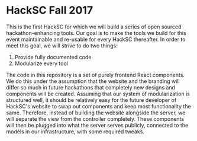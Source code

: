 # HackSC Fall 2017

This is the first HackSC for which we will build a series of open sourced hackathon-enhancing tools. Our goal is to make the tools we build for this event maintainable and re-usable for every HackSC thereafter. In order to meet this goal, we will strive to do two things:

1. Provide fully documented code
2. Modularize every tool

The code in this repository is a set of purely frontend React components. We do this under the assumption that the website and the branding will differ so much in future hackathons that completely new designs and components will be created. Assuming that our system of modularization is structured well, it should be relatively easy for the future developer of HackSC's website to swap out components and keep most functionality the same. Therefore, instead of building the website alongside the server, we will separate the view from the controller completely. These components will then be plugged into what the server serves publicly, connected to the models in our infrastructure, with some required tweaks.

